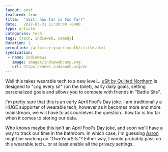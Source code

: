 ```yaml
---
layout: post
featured: true
title:  "uSit: how far is too far?"
date:   2017-03-31 11:00:00 -0400
type: article
categories: tech
tags: [tech, indieweb, comedy]
duration: 2
permalink: /article/:year/:month/:title.html
syndication:
 - name: IndieNews
   image: images/indiewebcamp.svg
   url: https://news.indieweb.org/en
---
```

Well this takes wearable tech to a new level... [uSit by Quilted Northern](https://www.quiltednorthern.com/usit) is designed to "Log every sit" (on the toilet), early daily goals, setting personalized goals and allows you to compete with friends in "Battle Sits".

I'm pretty sure that this is an early April Fool's Day joke. I am traditionally a HUGE supporter of wearable tech, however as it becomes more and more mainstream, we will have to ask ourselves the question...how far is too far when it comes to storing our data.

Who knows maybe this isn't an April Fool's Day joke, and soon we'll have a way to track our time in the bathroom. In which case, I'm guessing [Aaron](https://aaronparecki.com) might be working on "OwnYourSits"? Either way, I would probably pass on this wearable tech...or at least enable all the privacy settings.